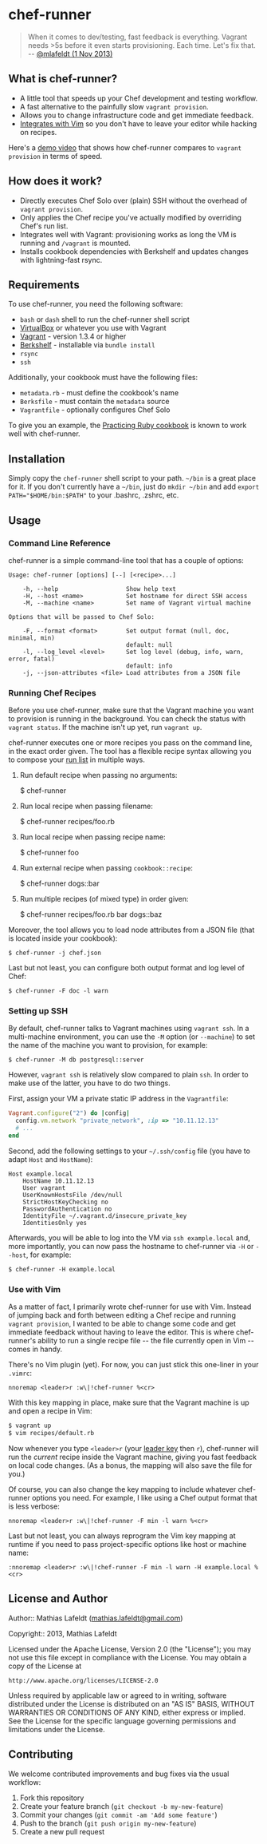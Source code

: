 chef-runner
===========

> When it comes to dev/testing, fast feedback is everything. Vagrant needs >5s
> before it even starts provisioning. Each time. Let's fix that. -- [@mlafeldt
> (1 Nov 2013)](https://twitter.com/mlafeldt/status/396299646425137152)

## What is chef-runner?

* A little tool that speeds up your Chef development and testing workflow.
* A fast alternative to the painfully slow `vagrant provision`.
* Allows you to change infrastructure code and get immediate feedback.
* [Integrates with Vim](#use-with-vim) so you don't have to leave your editor
  while hacking on recipes.

Here's a [demo video] that shows how chef-runner compares to `vagrant
provision` in terms of speed.

## How does it work?

* Directly executes Chef Solo over (plain) SSH without the overhead of `vagrant
  provision`.
* Only applies the Chef recipe you've actually modified by overriding Chef's run
  list.
* Integrates well with Vagrant: provisioning works as long the VM is running and
  `/vagrant` is mounted.
* Installs cookbook dependencies with Berkshelf and updates changes with
  lightning-fast rsync.

## Requirements

To use chef-runner, you need the following software:

* `bash` or `dash` shell to run the chef-runner shell script
* [VirtualBox] or whatever you use with Vagrant
* [Vagrant] - version 1.3.4 or higher
* [Berkshelf] - installable via `bundle install`
* `rsync`
* `ssh`

Additionally, your cookbook must have the following files:

* `metadata.rb` - must define the cookbook's name
* `Berksfile` - must contain the `metadata` source
* `Vagrantfile` - optionally configures Chef Solo

To give you an example, the [Practicing Ruby cookbook] is known to work well
with chef-runner.

## Installation

Simply copy the `chef-runner` shell script to your path. `~/bin` is a great
place for it. If you don't currently have a `~/bin`, just do `mkdir ~/bin` and
add `export PATH="$HOME/bin:$PATH"` to your .bashrc, .zshrc, etc.

## Usage

### Command Line Reference

chef-runner is a simple command-line tool that has a couple of options:

    Usage: chef-runner [options] [--] [<recipe>...]

        -h, --help                   Show help text
        -H, --host <name>            Set hostname for direct SSH access
        -M, --machine <name>         Set name of Vagrant virtual machine

    Options that will be passed to Chef Solo:

        -F, --format <format>        Set output format (null, doc, minimal, min)
                                     default: null
        -l, --log_level <level>      Set log level (debug, info, warn, error, fatal)
                                     default: info
        -j, --json-attributes <file> Load attributes from a JSON file

### Running Chef Recipes

Before you use chef-runner, make sure that the Vagrant machine you want to
provision is running in the background. You can check the status with `vagrant
status`. If the machine isn't up yet, run `vagrant up`.

chef-runner executes one or more recipes you pass on the command line, in the
exact order given. The tool has a flexible recipe syntax allowing you to compose
your [run list] in multiple ways.

1) Run default recipe when passing no arguments:

    $ chef-runner

2) Run local recipe when passing filename:

    $ chef-runner recipes/foo.rb

3) Run local recipe when passing recipe name:

    $ chef-runner foo

4) Run external recipe when passing `cookbook::recipe`:

    $ chef-runner dogs::bar

5) Run multiple recipes (of mixed type) in order given:

    $ chef-runner recipes/foo.rb bar dogs::baz

Moreover, the tool allows you to load node attributes from a JSON file (that is
located inside your cookbook):

    $ chef-runner -j chef.json

Last but not least, you can configure both output format and log level of Chef:

    $ chef-runner -F doc -l warn

### Setting up SSH

By default, chef-runner talks to Vagrant machines using `vagrant ssh`. In a
multi-machine environment, you can use the `-M` option (or `--machine`) to set
the name of the machine you want to provision, for example:

    $ chef-runner -M db postgresql::server

However, `vagrant ssh` is relatively slow compared to plain `ssh`. In order to
make use of the latter, you have to do two things.

First, assign your VM a private static IP address in the `Vagrantfile`:

```ruby
Vagrant.configure("2") do |config|
  config.vm.network "private_network", :ip => "10.11.12.13"
  # ...
end
```

Second, add the following settings to your `~/.ssh/config` file (you have to
adapt `Host` and `HostName`):

```
Host example.local
    HostName 10.11.12.13
    User vagrant
    UserKnownHostsFile /dev/null
    StrictHostKeyChecking no
    PasswordAuthentication no
    IdentityFile ~/.vagrant.d/insecure_private_key
    IdentitiesOnly yes
```

Afterwards, you will be able to log into the VM via `ssh example.local` and,
more importantly, you can now pass the hostname to chef-runner via `-H` or
`--host`, for example:

    $ chef-runner -H example.local

### Use with Vim

As a matter of fact, I primarily wrote chef-runner for use with Vim. Instead of
jumping back and forth between editing a Chef recipe and running `vagrant
provision`, I wanted to be able to change some code and get immediate feedback
without having to leave the editor. This is where chef-runner's ability to run a
single recipe file -- the file currently open in Vim -- comes in handy.

There's no Vim plugin (yet). For now, you can just stick this one-liner in your
`.vimrc`:

```vim
nnoremap <leader>r :w\|!chef-runner %<cr>
```

With this key mapping in place, make sure that the Vagrant machine is up and
open a recipe in Vim:

```sh
$ vagrant up
$ vim recipes/default.rb
```

Now whenever you type `<leader>r` (your [leader key] then `r`), chef-runner will
run the *current* recipe inside the Vagrant machine, giving you fast feedback on
local code changes. (As a bonus, the mapping will also save the file for you.)

Of course, you can also change the key mapping to include whatever chef-runner
options you need. For example, I like using a Chef output format that is less
verbose:

```vim
nnoremap <leader>r :w\|!chef-runner -F min -l warn %<cr>
```

Last but not least, you can always reprogram the Vim key mapping at runtime if
you need to pass project-specific options like host or machine name:

```vim
:nnoremap <leader>r :w\|!chef-runner -F min -l warn -H example.local %<cr>
```

## License and Author

Author:: Mathias Lafeldt (<mathias.lafeldt@gmail.com>)

Copyright:: 2013, Mathias Lafeldt

Licensed under the Apache License, Version 2.0 (the "License"); you may not use
this file except in compliance with the License.  You may obtain a copy of the
License at

    http://www.apache.org/licenses/LICENSE-2.0

Unless required by applicable law or agreed to in writing, software distributed
under the License is distributed on an "AS IS" BASIS, WITHOUT WARRANTIES OR
CONDITIONS OF ANY KIND, either express or implied.  See the License for the
specific language governing permissions and limitations under the License.

## Contributing

We welcome contributed improvements and bug fixes via the usual workflow:

1. Fork this repository
2. Create your feature branch (`git checkout -b my-new-feature`)
3. Commit your changes (`git commit -am 'Add some feature'`)
4. Push to the branch (`git push origin my-new-feature`)
5. Create a new pull request


[Berkshelf]: http://berkshelf.com/
[Practicing Ruby cookbook]: https://github.com/elm-city-craftworks/practicing-ruby-cookbook#readme
[Vagrant]: http://vagrantup.com/
[VirtualBox]: https://www.virtualbox.org/
[demo video]: http://vimeo.com/78769511
[leader key]: http://usevim.com/2012/07/20/vim101-leader/
[run list]: http://docs.opscode.com/essentials_node_object_run_lists.html
